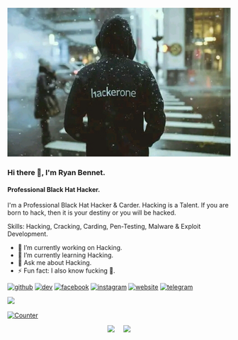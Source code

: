 ![R4950MW4R3.jpg](https://raw.githubusercontent.com/R4950MW4R3/R4950MW4R3/main/R4950MW4R3.jpg)
### Hi there 👋, I'm Ryan Bennet. 
#### Professional Black Hat Hacker.

I'm a Professional Black Hat Hacker & Carder. Hacking is a Talent. If you are born to hack, then it is your destiny or you will be hacked.

Skills: Hacking, Cracking, Carding, Pen-Testing, Malware & Exploit Development.

- 🔭 I’m currently working on Hacking. 
- 🌱 I’m currently learning Hacking. 
- 💬 Ask me about Hacking. 
- ⚡ Fun fact: I also know fucking 🤣. 


[<img src='https://cdn.jsdelivr.net/npm/simple-icons@3.0.1/icons/github.svg' alt='github' height='40'>](https://github.com/R4950MW4R3)  [<img src='https://cdn.jsdelivr.net/npm/simple-icons@3.0.1/icons/dev-dot-to.svg' alt='dev' height='40'>](https://dev.to/R4950MW4R3)  [<img src='https://cdn.jsdelivr.net/npm/simple-icons@3.0.1/icons/facebook.svg' alt='facebook' height='40'>](https://www.facebook.com/permission.denied.101)  [<img src='https://cdn.jsdelivr.net/npm/simple-icons@3.0.1/icons/instagram.svg' alt='instagram' height='40'>](https://www.instagram.com/permission.denied.101/)  [<img src='https://cdn.jsdelivr.net/npm/simple-icons@3.0.1/icons/icloud.svg' alt='website' height='40'>](https://ryanbennet.me)  [<img src='https://cdn.jsdelivr.net/npm/simple-icons@3.0.1/icons/telegram.svg' alt='telegram' height='40'>](https://t.me/r4950mw4r3)  


<a href="https://github.com/R4950MW4R3"><img width=550 src="https://github-profile-trophy.vercel.app/?username=R4950MW4R3&theme=dracula&no-frame=true&title=Followers,Stars,Commit,Repository,Issues"/></a>


<a href="https://github.com/R4950MW4R3"><img height="25" title="Counter" src="https://komarev.com/ghpvc/?username=R4950MW4R3&color=blueviolet&style=flat-square"></a>

<p align="center"><a href="https://github.com/R4950MW4R3">
<img height="165" src="https://github-readme-stats.vercel.app/api?username=R4950MW4R3&show_icons=true&include_all_commits=true&theme=react&cache_seconds=3200&hide_border=true" /></a>
&nbsp;&nbsp;&nbsp;
<a href="https://github.com/R4950MW4R3"><img src="https://github-readme-stats.vercel.app/api/top-langs/?username=R4950MW4R3&layout=compact&theme=react&hide_border=true" />
</a></p>
